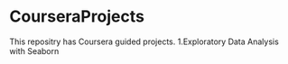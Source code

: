 # CourseraProjects
This repositry has Coursera guided projects.
1.Exploratory Data Analysis with Seaborn


